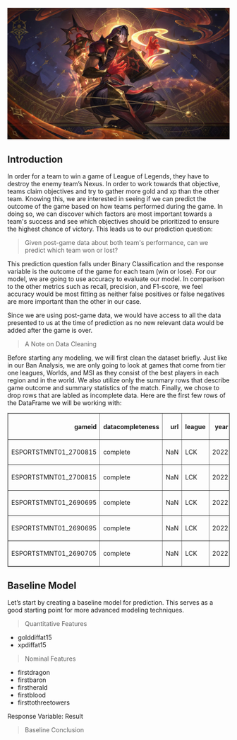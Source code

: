 ![lolimg](/images/arcanaryze.jpeg)
## Introduction
In order for a team to win a game of League of Legends, they have to destroy the enemy team’s Nexus. In order to work towards that objective, teams claim objectives and try to gather more gold and xp than the other team. Knowing this, we are interested in seeing if we can predict the outcome of the game based on how teams performed during the game. In doing so, we can discover which factors are most important towards a team's success and see which objectives should be prioritized to ensure the highest chance of victory. This leads us to our prediction question:    

> Given post-game data about both team's performance, can we predict which team won or lost?

This prediction question falls under Binary Classification and the response variable is the outcome of the game for each team (win or lose). For our model, we are going to use accuracy to evaluate our model. In comparison to the other metrics such as recall, precision, and F1-score, we feel accuracy would be most fitting as neither false positives or false negatives are more important than the other in our case.
    
Since we are using post-game data, we would have access to all the data presented to us at the time of prediction as no new relevant data would be added after the game is over.

> A Note on Data Cleaning

Before starting any modeling, we will first clean the dataset briefly. Just like in our Ban Analysis, we are only going to look at games that come from tier one leagues, Worlds, and MSI as they consist of the best players in each region and in the world. We also utilize only the summary rows that describe game outcome and summary statistics of the match. Finally, we chose to drop rows that are labled as incomplete data. Here are the first few rows of the DataFrame we will be working with:

<table border="1" class="dataframe">
  <thead>
    <tr style="text-align: right;">
      <th>gameid</th>
      <th>datacompleteness</th>
      <th>url</th>
      <th>league</th>
      <th>year</th>
      <th>split</th>
      <th>playoffs</th>
      <th>date</th>
      <th>game</th>
      <th>patch</th>
      <th>participantid</th>
      <th>side</th>
      <th>position</th>
      <th>playername</th>
      <th>playerid</th>
      <th>teamname</th>
      <th>teamid</th>
      <th>champion</th>
      <th>ban1</th>
      <th>ban2</th>
      <th>ban3</th>
      <th>ban4</th>
      <th>ban5</th>
      <th>gamelength</th>
      <th>result</th>
      <th>kills</th>
      <th>deaths</th>
      <th>assists</th>
      <th>teamkills</th>
      <th>teamdeaths</th>
      <th>doublekills</th>
      <th>triplekills</th>
      <th>quadrakills</th>
      <th>pentakills</th>
      <th>firstblood</th>
      <th>firstbloodkill</th>
      <th>firstbloodassist</th>
      <th>firstbloodvictim</th>
      <th>team kpm</th>
      <th>ckpm</th>
      <th>firstdragon</th>
      <th>dragons</th>
      <th>opp_dragons</th>
      <th>elementaldrakes</th>
      <th>opp_elementaldrakes</th>
      <th>infernals</th>
      <th>mountains</th>
      <th>clouds</th>
      <th>oceans</th>
      <th>chemtechs</th>
      <th>hextechs</th>
      <th>dragons (type unknown)</th>
      <th>elders</th>
      <th>opp_elders</th>
      <th>firstherald</th>
      <th>heralds</th>
      <th>opp_heralds</th>
      <th>firstbaron</th>
      <th>barons</th>
      <th>opp_barons</th>
      <th>firsttower</th>
      <th>towers</th>
      <th>opp_towers</th>
      <th>firstmidtower</th>
      <th>firsttothreetowers</th>
      <th>turretplates</th>
      <th>opp_turretplates</th>
      <th>inhibitors</th>
      <th>opp_inhibitors</th>
      <th>damagetochampions</th>
      <th>dpm</th>
      <th>damageshare</th>
      <th>damagetakenperminute</th>
      <th>damagemitigatedperminute</th>
      <th>wardsplaced</th>
      <th>wpm</th>
      <th>wardskilled</th>
      <th>wcpm</th>
      <th>controlwardsbought</th>
      <th>visionscore</th>
      <th>vspm</th>
      <th>totalgold</th>
      <th>earnedgold</th>
      <th>earned gpm</th>
      <th>earnedgoldshare</th>
      <th>goldspent</th>
      <th>gspd</th>
      <th>total cs</th>
      <th>minionkills</th>
      <th>monsterkills</th>
      <th>monsterkillsownjungle</th>
      <th>monsterkillsenemyjungle</th>
      <th>cspm</th>
      <th>goldat10</th>
      <th>xpat10</th>
      <th>csat10</th>
      <th>opp_goldat10</th>
      <th>opp_xpat10</th>
      <th>opp_csat10</th>
      <th>golddiffat10</th>
      <th>xpdiffat10</th>
      <th>csdiffat10</th>
      <th>killsat10</th>
      <th>assistsat10</th>
      <th>deathsat10</th>
      <th>opp_killsat10</th>
      <th>opp_assistsat10</th>
      <th>opp_deathsat10</th>
      <th>goldat15</th>
      <th>xpat15</th>
      <th>csat15</th>
      <th>opp_goldat15</th>
      <th>opp_xpat15</th>
      <th>opp_csat15</th>
      <th>golddiffat15</th>
      <th>xpdiffat15</th>
      <th>csdiffat15</th>
      <th>killsat15</th>
      <th>assistsat15</th>
      <th>deathsat15</th>
      <th>opp_killsat15</th>
      <th>opp_assistsat15</th>
      <th>opp_deathsat15</th>
    </tr>
  </thead>
  <tbody>
    <tr>
      <td>ESPORTSTMNT01_2700815</td>
      <td>complete</td>
      <td>NaN</td>
      <td>LCK</td>
      <td>2022</td>
      <td>Spring</td>
      <td>0</td>
      <td>2022-01-12 06:20:03</td>
      <td>1</td>
      <td>12.01</td>
      <td>100</td>
      <td>Blue</td>
      <td>team</td>
      <td>NaN</td>
      <td>NaN</td>
      <td>DRX</td>
      <td>oe:team:101f8589e58c724c1dcd5a9c1555277</td>
      <td>NaN</td>
      <td>Diana</td>
      <td>Caitlyn</td>
      <td>Twisted Fate</td>
      <td>LeBlanc</td>
      <td>Viktor</td>
      <td>2195</td>
      <td>0</td>
      <td>5</td>
      <td>14</td>
      <td>9</td>
      <td>5</td>
      <td>14</td>
      <td>0.0</td>
      <td>0.0</td>
      <td>0.0</td>
      <td>0.0</td>
      <td>1.0</td>
      <td>NaN</td>
      <td>NaN</td>
      <td>NaN</td>
      <td>0.1367</td>
      <td>0.5194</td>
      <td>0.0</td>
      <td>1.0</td>
      <td>4.0</td>
      <td>1.0</td>
      <td>4.0</td>
      <td>0.0</td>
      <td>0.0</td>
      <td>0.0</td>
      <td>1.0</td>
      <td>0.0</td>
      <td>0.0</td>
      <td>NaN</td>
      <td>0.0</td>
      <td>0.0</td>
      <td>1.0</td>
      <td>2.0</td>
      <td>0.0</td>
      <td>0.0</td>
      <td>0.0</td>
      <td>2.0</td>
      <td>1.0</td>
      <td>8.0</td>
      <td>9.0</td>
      <td>1.0</td>
      <td>1.0</td>
      <td>10.0</td>
      <td>0.0</td>
      <td>0.0</td>
      <td>2.0</td>
      <td>50038.0</td>
      <td>1367.7813</td>
      <td>NaN</td>
      <td>2227.5171</td>
      <td>2178.8610</td>
      <td>127.0</td>
      <td>3.4715</td>
      <td>57.0</td>
      <td>1.5581</td>
      <td>55.0</td>
      <td>305.0</td>
      <td>8.3371</td>
      <td>63747</td>
      <td>39978.0</td>
      <td>1092.7927</td>
      <td>NaN</td>
      <td>60525.0</td>
      <td>0.001902</td>
      <td>NaN</td>
      <td>945.0</td>
      <td>287.0</td>
      <td>NaN</td>
      <td>NaN</td>
      <td>33.6765</td>
      <td>15121.0</td>
      <td>18570.0</td>
      <td>330.0</td>
      <td>14840.0</td>
      <td>18166.0</td>
      <td>324.0</td>
      <td>281.0</td>
      <td>404.0</td>
      <td>6.0</td>
      <td>0.0</td>
      <td>0.0</td>
      <td>0.0</td>
      <td>0.0</td>
      <td>0.0</td>
      <td>0.0</td>
      <td>27198.0</td>
      <td>30325.0</td>
      <td>511.0</td>
      <td>22441.0</td>
      <td>28785.0</td>
      <td>510.0</td>
      <td>4757.0</td>
      <td>1540.0</td>
      <td>1.0</td>
      <td>4.0</td>
      <td>7.0</td>
      <td>1.0</td>
      <td>1.0</td>
      <td>1.0</td>
      <td>4.0</td>
    </tr>
    <tr>
      <td>ESPORTSTMNT01_2700815</td>
      <td>complete</td>
      <td>NaN</td>
      <td>LCK</td>
      <td>2022</td>
      <td>Spring</td>
      <td>0</td>
      <td>2022-01-12 06:20:03</td>
      <td>1</td>
      <td>12.01</td>
      <td>200</td>
      <td>Red</td>
      <td>team</td>
      <td>NaN</td>
      <td>NaN</td>
      <td>Liiv SANDBOX</td>
      <td>oe:team:c75f1f337fc5867914749d438a4871d</td>
      <td>NaN</td>
      <td>Renekton</td>
      <td>Lee Sin</td>
      <td>Leona</td>
      <td>Jayce</td>
      <td>Akali</td>
      <td>2195</td>
      <td>1</td>
      <td>14</td>
      <td>5</td>
      <td>39</td>
      <td>14</td>
      <td>5</td>
      <td>2.0</td>
      <td>0.0</td>
      <td>0.0</td>
      <td>0.0</td>
      <td>0.0</td>
      <td>NaN</td>
      <td>NaN</td>
      <td>NaN</td>
      <td>0.3827</td>
      <td>0.5194</td>
      <td>1.0</td>
      <td>4.0</td>
      <td>1.0</td>
      <td>4.0</td>
      <td>1.0</td>
      <td>0.0</td>
      <td>1.0</td>
      <td>0.0</td>
      <td>2.0</td>
      <td>0.0</td>
      <td>1.0</td>
      <td>NaN</td>
      <td>0.0</td>
      <td>0.0</td>
      <td>0.0</td>
      <td>0.0</td>
      <td>2.0</td>
      <td>1.0</td>
      <td>2.0</td>
      <td>0.0</td>
      <td>0.0</td>
      <td>9.0</td>
      <td>8.0</td>
      <td>0.0</td>
      <td>0.0</td>
      <td>0.0</td>
      <td>10.0</td>
      <td>2.0</td>
      <td>0.0</td>
      <td>59071.0</td>
      <td>1614.6970</td>
      <td>NaN</td>
      <td>2236.7836</td>
      <td>1898.7335</td>
      <td>114.0</td>
      <td>3.1162</td>
      <td>64.0</td>
      <td>1.7494</td>
      <td>43.0</td>
      <td>292.0</td>
      <td>7.9818</td>
      <td>67669</td>
      <td>43900.0</td>
      <td>1200.0000</td>
      <td>NaN</td>
      <td>60410.0</td>
      <td>-0.001902</td>
      <td>NaN</td>
      <td>986.0</td>
      <td>204.0</td>
      <td>NaN</td>
      <td>NaN</td>
      <td>32.5285</td>
      <td>14840.0</td>
      <td>18166.0</td>
      <td>324.0</td>
      <td>15121.0</td>
      <td>18570.0</td>
      <td>330.0</td>
      <td>-281.0</td>
      <td>-404.0</td>
      <td>-6.0</td>
      <td>0.0</td>
      <td>0.0</td>
      <td>0.0</td>
      <td>0.0</td>
      <td>0.0</td>
      <td>0.0</td>
      <td>22441.0</td>
      <td>28785.0</td>
      <td>510.0</td>
      <td>27198.0</td>
      <td>30325.0</td>
      <td>511.0</td>
      <td>-4757.0</td>
      <td>-1540.0</td>
      <td>-1.0</td>
      <td>1.0</td>
      <td>1.0</td>
      <td>4.0</td>
      <td>4.0</td>
      <td>7.0</td>
      <td>1.0</td>
    </tr>
    <tr>
      <td>ESPORTSTMNT01_2690695</td>
      <td>complete</td>
      <td>NaN</td>
      <td>LCK</td>
      <td>2022</td>
      <td>Spring</td>
      <td>0</td>
      <td>2022-01-12 09:02:13</td>
      <td>2</td>
      <td>12.01</td>
      <td>100</td>
      <td>Blue</td>
      <td>team</td>
      <td>NaN</td>
      <td>NaN</td>
      <td>DRX</td>
      <td>oe:team:101f8589e58c724c1dcd5a9c1555277</td>
      <td>NaN</td>
      <td>Diana</td>
      <td>Caitlyn</td>
      <td>Yuumi</td>
      <td>Samira</td>
      <td>Syndra</td>
      <td>2070</td>
      <td>0</td>
      <td>7</td>
      <td>15</td>
      <td>21</td>
      <td>7</td>
      <td>15</td>
      <td>0.0</td>
      <td>0.0</td>
      <td>0.0</td>
      <td>0.0</td>
      <td>0.0</td>
      <td>NaN</td>
      <td>NaN</td>
      <td>NaN</td>
      <td>0.2029</td>
      <td>0.6377</td>
      <td>0.0</td>
      <td>0.0</td>
      <td>4.0</td>
      <td>0.0</td>
      <td>4.0</td>
      <td>0.0</td>
      <td>0.0</td>
      <td>0.0</td>
      <td>0.0</td>
      <td>0.0</td>
      <td>0.0</td>
      <td>NaN</td>
      <td>0.0</td>
      <td>0.0</td>
      <td>1.0</td>
      <td>1.0</td>
      <td>1.0</td>
      <td>0.0</td>
      <td>1.0</td>
      <td>1.0</td>
      <td>1.0</td>
      <td>3.0</td>
      <td>9.0</td>
      <td>0.0</td>
      <td>0.0</td>
      <td>3.0</td>
      <td>1.0</td>
      <td>0.0</td>
      <td>1.0</td>
      <td>66774.0</td>
      <td>1935.4783</td>
      <td>NaN</td>
      <td>2318.4928</td>
      <td>2678.0870</td>
      <td>117.0</td>
      <td>3.3913</td>
      <td>59.0</td>
      <td>1.7101</td>
      <td>60.0</td>
      <td>262.0</td>
      <td>7.5942</td>
      <td>60674</td>
      <td>38182.0</td>
      <td>1106.7246</td>
      <td>NaN</td>
      <td>60660.0</td>
      <td>0.009141</td>
      <td>NaN</td>
      <td>994.0</td>
      <td>186.0</td>
      <td>NaN</td>
      <td>NaN</td>
      <td>34.2029</td>
      <td>15495.0</td>
      <td>17872.0</td>
      <td>318.0</td>
      <td>16695.0</td>
      <td>19149.0</td>
      <td>333.0</td>
      <td>-1200.0</td>
      <td>-1277.0</td>
      <td>-15.0</td>
      <td>2.0</td>
      <td>5.0</td>
      <td>4.0</td>
      <td>4.0</td>
      <td>5.0</td>
      <td>2.0</td>
      <td>23612.0</td>
      <td>29371.0</td>
      <td>528.0</td>
      <td>24657.0</td>
      <td>30106.0</td>
      <td>546.0</td>
      <td>-1045.0</td>
      <td>-735.0</td>
      <td>-18.0</td>
      <td>2.0</td>
      <td>5.0</td>
      <td>4.0</td>
      <td>4.0</td>
      <td>5.0</td>
      <td>2.0</td>
    </tr>
    <tr>
      <td>ESPORTSTMNT01_2690695</td>
      <td>complete</td>
      <td>NaN</td>
      <td>LCK</td>
      <td>2022</td>
      <td>Spring</td>
      <td>0</td>
      <td>2022-01-12 09:02:13</td>
      <td>2</td>
      <td>12.01</td>
      <td>200</td>
      <td>Red</td>
      <td>team</td>
      <td>NaN</td>
      <td>NaN</td>
      <td>Liiv SANDBOX</td>
      <td>oe:team:c75f1f337fc5867914749d438a4871d</td>
      <td>NaN</td>
      <td>Renekton</td>
      <td>Lee Sin</td>
      <td>Twisted Fate</td>
      <td>Viktor</td>
      <td>LeBlanc</td>
      <td>2070</td>
      <td>1</td>
      <td>15</td>
      <td>7</td>
      <td>31</td>
      <td>15</td>
      <td>7</td>
      <td>2.0</td>
      <td>0.0</td>
      <td>0.0</td>
      <td>0.0</td>
      <td>1.0</td>
      <td>NaN</td>
      <td>NaN</td>
      <td>NaN</td>
      <td>0.4348</td>
      <td>0.6377</td>
      <td>1.0</td>
      <td>4.0</td>
      <td>0.0</td>
      <td>4.0</td>
      <td>0.0</td>
      <td>0.0</td>
      <td>0.0</td>
      <td>0.0</td>
      <td>2.0</td>
      <td>1.0</td>
      <td>1.0</td>
      <td>NaN</td>
      <td>0.0</td>
      <td>0.0</td>
      <td>0.0</td>
      <td>1.0</td>
      <td>1.0</td>
      <td>1.0</td>
      <td>1.0</td>
      <td>1.0</td>
      <td>0.0</td>
      <td>9.0</td>
      <td>3.0</td>
      <td>1.0</td>
      <td>1.0</td>
      <td>1.0</td>
      <td>3.0</td>
      <td>1.0</td>
      <td>0.0</td>
      <td>57616.0</td>
      <td>1670.0290</td>
      <td>NaN</td>
      <td>2938.8116</td>
      <td>2685.8551</td>
      <td>104.0</td>
      <td>3.0145</td>
      <td>60.0</td>
      <td>1.7391</td>
      <td>45.0</td>
      <td>253.0</td>
      <td>7.3333</td>
      <td>67152</td>
      <td>44660.0</td>
      <td>1294.4928</td>
      <td>NaN</td>
      <td>60108.0</td>
      <td>-0.009141</td>
      <td>NaN</td>
      <td>1051.0</td>
      <td>227.0</td>
      <td>NaN</td>
      <td>NaN</td>
      <td>37.0435</td>
      <td>16695.0</td>
      <td>19149.0</td>
      <td>333.0</td>
      <td>15495.0</td>
      <td>17872.0</td>
      <td>318.0</td>
      <td>1200.0</td>
      <td>1277.0</td>
      <td>15.0</td>
      <td>4.0</td>
      <td>5.0</td>
      <td>2.0</td>
      <td>2.0</td>
      <td>5.0</td>
      <td>4.0</td>
      <td>24657.0</td>
      <td>30106.0</td>
      <td>546.0</td>
      <td>23612.0</td>
      <td>29371.0</td>
      <td>528.0</td>
      <td>1045.0</td>
      <td>735.0</td>
      <td>18.0</td>
      <td>4.0</td>
      <td>5.0</td>
      <td>2.0</td>
      <td>2.0</td>
      <td>5.0</td>
      <td>4.0</td>
    </tr>
    <tr>
      <td>ESPORTSTMNT01_2690705</td>
      <td>complete</td>
      <td>NaN</td>
      <td>LCK</td>
      <td>2022</td>
      <td>Spring</td>
      <td>0</td>
      <td>2022-01-12 10:07:10</td>
      <td>1</td>
      <td>12.01</td>
      <td>100</td>
      <td>Blue</td>
      <td>team</td>
      <td>NaN</td>
      <td>NaN</td>
      <td>T1</td>
      <td>oe:team:ce499dea30cfce118f4fe85da0227e8</td>
      <td>NaN</td>
      <td>Lee Sin</td>
      <td>Ryze</td>
      <td>Viktor</td>
      <td>LeBlanc</td>
      <td>Graves</td>
      <td>2233</td>
      <td>1</td>
      <td>12</td>
      <td>7</td>
      <td>26</td>
      <td>12</td>
      <td>7</td>
      <td>1.0</td>
      <td>1.0</td>
      <td>0.0</td>
      <td>0.0</td>
      <td>1.0</td>
      <td>NaN</td>
      <td>NaN</td>
      <td>NaN</td>
      <td>0.3224</td>
      <td>0.5105</td>
      <td>1.0</td>
      <td>5.0</td>
      <td>0.0</td>
      <td>4.0</td>
      <td>0.0</td>
      <td>1.0</td>
      <td>0.0</td>
      <td>0.0</td>
      <td>2.0</td>
      <td>0.0</td>
      <td>1.0</td>
      <td>NaN</td>
      <td>1.0</td>
      <td>0.0</td>
      <td>1.0</td>
      <td>2.0</td>
      <td>0.0</td>
      <td>1.0</td>
      <td>1.0</td>
      <td>0.0</td>
      <td>0.0</td>
      <td>7.0</td>
      <td>2.0</td>
      <td>1.0</td>
      <td>1.0</td>
      <td>2.0</td>
      <td>1.0</td>
      <td>1.0</td>
      <td>0.0</td>
      <td>74327.0</td>
      <td>1997.1429</td>
      <td>NaN</td>
      <td>2789.7179</td>
      <td>2453.1214</td>
      <td>122.0</td>
      <td>3.2781</td>
      <td>83.0</td>
      <td>2.2302</td>
      <td>50.0</td>
      <td>332.0</td>
      <td>8.9207</td>
      <td>66455</td>
      <td>42304.0</td>
      <td>1136.6950</td>
      <td>NaN</td>
      <td>59950.0</td>
      <td>0.038682</td>
      <td>NaN</td>
      <td>970.0</td>
      <td>236.0</td>
      <td>NaN</td>
      <td>NaN</td>
      <td>32.4048</td>
      <td>15662.0</td>
      <td>18130.0</td>
      <td>324.0</td>
      <td>15510.0</td>
      <td>19078.0</td>
      <td>337.0</td>
      <td>152.0</td>
      <td>-948.0</td>
      <td>-13.0</td>
      <td>1.0</td>
      <td>1.0</td>
      <td>1.0</td>
      <td>1.0</td>
      <td>1.0</td>
      <td>1.0</td>
      <td>24357.0</td>
      <td>29835.0</td>
      <td>518.0</td>
      <td>23048.0</td>
      <td>30005.0</td>
      <td>533.0</td>
      <td>1309.0</td>
      <td>-170.0</td>
      <td>-15.0</td>
      <td>3.0</td>
      <td>2.0</td>
      <td>1.0</td>
      <td>1.0</td>
      <td>1.0</td>
      <td>3.0</td>
    </tr>
  </tbody>
</table> 


## Baseline Model

Let’s start by creating a baseline model for prediction. This serves as a good starting point for more advanced modeling techniques. 

> Quantitative Features
- golddiffat15 
- xpdiffat15 

> Nominal Features
- firstdragon 
- firstbaron 
- firstherald 
- firstblood 
- firsttothreetowers

Response Variable: Result

> Baseline Conclusion 


